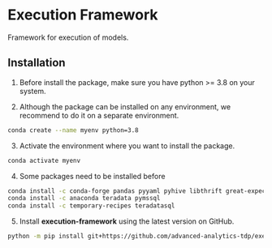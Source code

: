 # Execution Framework
Framework for execution of models.

## Installation

1. Before install the package, make sure you have python >= 3.8 on your system.

2. Although the package can be installed on any environment, we recommend to do it on a separate environment.

```sh
conda create --name myenv python=3.8
```

3. Activate the environment where you want to install the package.

```sh
conda activate myenv
```

4. Some packages need to be installed before 

```sh
conda install -c conda-forge pandas pyyaml pyhive libthrift great-expectations xgboost lightgbm cerberus sasl pytz termcolor
conda install -c anaconda teradata pymssql
conda install -c temporary-recipes teradatasql

```

5. Install **execution-framework** using the latest version on GitHub.

```sh
python -m pip install git+https://github.com/advanced-analytics-tdp/execution-framework.git
````
